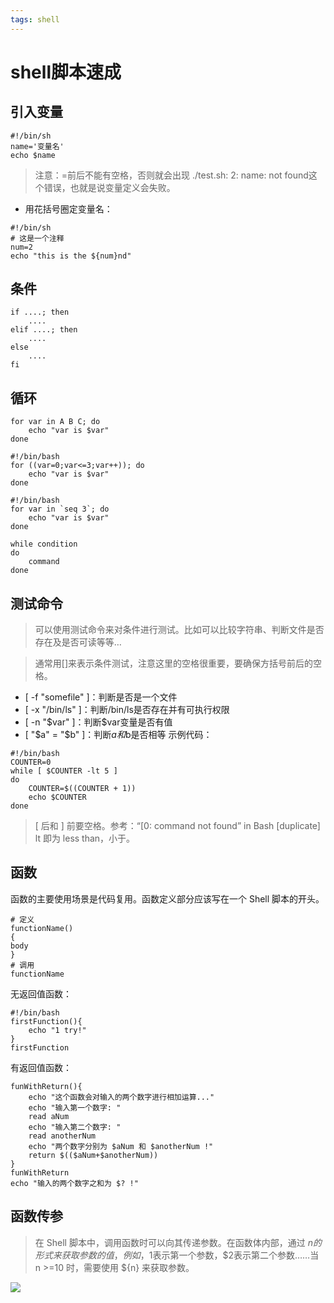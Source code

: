 ```yaml
---
tags: shell
---
```

# shell脚本速成

## 引入变量

```shell
#!/bin/sh
name='变量名'
echo $name
```
>注意：=前后不能有空格，否则就会出现 ./test.sh: 2: name: not found这个错误，也就是说变量定义会失败。

- 用花括号圈定变量名：

```shell
#!/bin/sh
# 这是一个注释
num=2
echo "this is the ${num}nd"
```
## 条件

```shell
if ....; then
    ....
elif ....; then
    ....
else
    ....
fi
```

## 循环

```shell
for var in A B C; do 
    echo "var is $var" 
done 

#!/bin/bash
for ((var=0;var<=3;var++)); do 
    echo "var is $var" 
done 

#!/bin/bash
for var in `seq 3`; do 
    echo "var is $var" 
done 

while condition
do
    command
done
```
## 测试命令
>可以使用测试命令来对条件进行测试。比如可以比较字符串、判断文件是否存在及是否可读等等…

>通常用[]来表示条件测试，注意这里的空格很重要，要确保方括号前后的空格。

- [ -f "somefile" ]：判断是否是一个文件
- [ -x "/bin/ls" ]：判断/bin/ls是否存在并有可执行权限
- [ -n "$var" ]：判断$var变量是否有值
- [ "$a" = "$b" ]：判断$a和$b是否相等
示例代码：
```shell
#!/bin/bash
COUNTER=0
while [ $COUNTER -lt 5 ]
do
    COUNTER=$((COUNTER + 1))
    echo $COUNTER
done
```
>[ 后和 ] 前要空格。参考：“[0: command not found” in Bash [duplicate]
>lt 即为 less than，小于。

## 函数
函数的主要使用场景是代码复用。函数定义部分应该写在一个 Shell 脚本的开头。

```shell
# 定义
functionName() 
{
body
}
# 调用
functionName
```

无返回值函数：

```shell
#!/bin/bash
firstFunction(){
    echo "1 try!"
}
firstFunction
```

有返回值函数：
```shell#!/bin/bash
funWithReturn(){
    echo "这个函数会对输入的两个数字进行相加运算..."
    echo "输入第一个数字: "
    read aNum
    echo "输入第二个数字: "
    read anotherNum
    echo "两个数字分别为 $aNum 和 $anotherNum !"
    return $(($aNum+$anotherNum))
}
funWithReturn
echo "输入的两个数字之和为 $? !"

```
## 函数传参
>在 Shell 脚本中，调用函数时可以向其传递参数。在函数体内部，通过 $n 的形式来获取参数的值，例如，$1表示第一个参数，$2表示第二个参数……当 n >=10 时，需要使用 ${n} 来获取参数。

![](https://leanote.com/api/file/getImage?fileId=5ddfdeb2ab644118080073f9)
